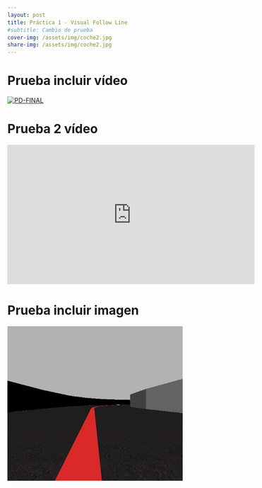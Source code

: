 ```yaml
---
layout: post
title: Práctica 1 - Visual Follow Line
#subtitle: Cambio de prueba
cover-img: /assets/img/coche2.jpg
share-img: /assets/img/coche2.jpg
---
```


# Prueba incluir vídeo 
[![PD-FINAL](http://img.youtube.com/vi/CmMLGTU6Q5o/0.jpg)](http://www.youtube.com/watch?v=CmMLGTU6Q5o)

# Prueba 2 vídeo
<iframe width="560" height="315" src="https://www.youtube.com/embed/CmMLGTU6Q5o" frameborder="0" allow="accelerometer; autoplay; clipboard-write; encrypted-media; gyroscope; picture-in-picture" allowfullscreen></iframe>

# Prueba incluir imagen
![imagen-prueba2](../assets/img/img4.PNG)

